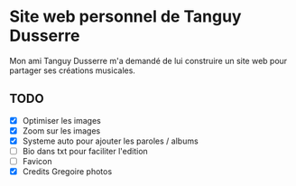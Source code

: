 # Site web personnel de Tanguy Dusserre

Mon ami Tanguy Dusserre m'a demandé de lui construire un site web pour partager ses créations musicales.

## TODO
- [x] Optimiser les images
- [x] Zoom sur les images
- [x] Systeme auto pour ajouter les paroles / albums
- [ ] Bio dans txt pour faciliter l'edition
- [ ] Favicon
- [x] Credits Gregoire photos